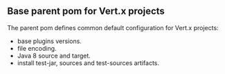 ## Base parent pom for Vert.x projects

The parent pom defines common default configuration for Vert.x projects:

- base plugins versions.
- file encoding.
- Java 8 source and target.
- install test-jar, sources and test-sources artifacts.